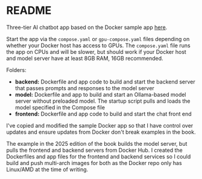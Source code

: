 # README

Three-tier AI chatbot app based on the Docker sample app [here](https://hub.docker.com/r/ai/chat-demo).

Start the app via the `compose.yaml` or `gpu-compose.yaml` files depending on whether your Docker host has access to GPUs. The `compose.yaml` file runs the app on CPUs and will be slower, but should work if your Docker host and model server have at least 8GB RAM, 16GB recommended.

Folders:
- **backend:** Dockerfile and app code to build and start the backend server that passes prompts and responses to the model server
- **model:** Dockerfile and app to build and start an Ollama-based model server without preloaded model. The startup script pulls and loads the model specified in the Compose file
- **frontend:** Dockerfile and app code to build and start the chat front end

I've copied and modified the sample Docker app so that I have control over updates and ensure updates from Docker don't break examples in the book.

The example in the 2025 edition of the book builds the model server, but pulls the frontend and backend servers from Docker Hub. I created the Dockerfiles and app files for the frontend and backend services so I could build and push multi-arch images for both as the Docker repo only has Linux/AMD at the time of writing.

